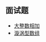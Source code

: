 ## 面试题

- [大整数相加](https://kaizhou-chen.github.io/vue3-example/#/notes/js?q=BigIntPlus)
- [漩涡型数组](https://kaizhou-chen.github.io/vue3-example/#/notes/js?q=漩涡型数组)

